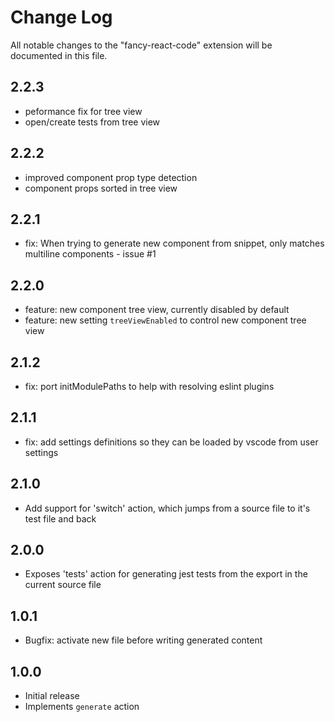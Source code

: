 # Change Log
All notable changes to the "fancy-react-code" extension will be documented in this file.

## 2.2.3
- peformance fix for tree view
- open/create tests from tree view
## 2.2.2
- improved component prop type detection
- component props sorted in tree view
## 2.2.1
- fix: When trying to generate new component from snippet, only matches multiline components - issue #1
## 2.2.0
- feature: new component tree view, currently disabled by default
- feature: new setting `treeViewEnabled` to control new component tree view
## 2.1.2
- fix: port initModulePaths to help with resolving eslint plugins
## 2.1.1
- fix: add settings definitions so they can be loaded by vscode from user settings
## 2.1.0
- Add support for 'switch' action, which jumps from a source file to it's test file and back
## 2.0.0
- Exposes 'tests' action for generating jest tests from the export in the current source file
## 1.0.1
- Bugfix: activate new file before writing generated content
## 1.0.0
- Initial release
- Implements `generate` action
